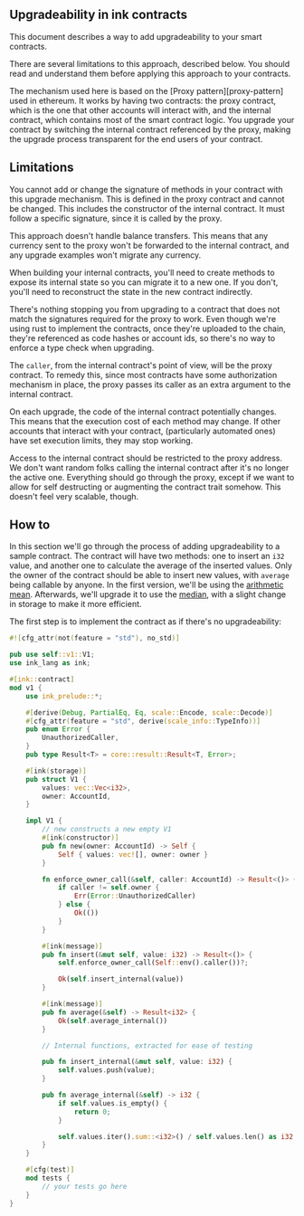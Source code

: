 ## Upgradeability in ink contracts

This document describes a way to add upgradeability to your smart contracts.

There are several limitations to this approach, described below. You should
read and understand them before applying this approach to your contracts.

The mechanism used here is based on the [Proxy pattern][proxy-pattern] used in
ethereum. It works by having two contracts: the proxy contract, which is the
one that other accounts will interact with, and the internal contract, which
contains most of the smart contract logic. You upgrade your contract by
switching the internal contract referenced by the proxy, making the upgrade
process transparent for the end users of your contract.


## Limitations

You cannot add or change the signature of methods in your contract with this
upgrade mechanism. This is defined in the proxy contract and cannot be changed.
This includes the constructor of the internal contract. It must follow a
specific signature, since it is called by the proxy.

This approach doesn't handle balance transfers. This means that any currency
sent to the proxy won't be forwarded to the internal contract, and any upgrade
examples won't migrate any currency.

When building your internal contracts, you'll need to create methods to expose
its internal state so you can migrate it to a new one. If you don't, you'll
need to reconstruct the state in the new contract indirectly.

There's nothing stopping you from upgrading to a contract that does not match
the signatures required for the proxy to work. Even though we're using rust to
implement the contracts, once they're uploaded to the chain, they're referenced
as code hashes or account ids, so there's no way to enforce a type check when
upgrading.

The `caller`, from the internal contract's point of view, will be the proxy
contract. To remedy this, since most contracts have some authorization
mechanism in place, the proxy passes its caller as an extra argument to the
internal contract.

On each upgrade, the code of the internal contract potentially changes. This
means that the execution cost of each method may change. If other accounts that
interact with your contract, (particularly automated ones) have set execution
limits, they may stop working.

Access to the internal contract should be restricted to the proxy address. We
don't want random folks calling the internal contract after it's no longer the
active one. Everything should go through the proxy, except if we want to allow
for self destructing or augmenting the contract trait somehow. This doesn't
feel very scalable, though.

## How to

In this section we'll go through the process of adding upgradeability to a
sample contract. The contract will have two methods: one to insert an `i32`
value, and another one to calculate the average of the inserted values. Only
the owner of the contract should be able to insert new values, with `average`
being callable by anyone. In the first version, we'll be using the [arithmetic
mean](https://en.wikipedia.org/wiki/Arithmetic_mean). Afterwards, we'll upgrade
it to use the [median](https://en.wikipedia.org/wiki/Median), with a slight
change in storage to make it more efficient.

The first step is to implement the contract as if there's no upgradeability:

~~~~rust
#![cfg_attr(not(feature = "std"), no_std)]

pub use self::v1::V1;
use ink_lang as ink;

#[ink::contract]
mod v1 {
    use ink_prelude::*;

    #[derive(Debug, PartialEq, Eq, scale::Encode, scale::Decode)]
    #[cfg_attr(feature = "std", derive(scale_info::TypeInfo))]
    pub enum Error {
        UnauthorizedCaller,
    }
    pub type Result<T> = core::result::Result<T, Error>;

    #[ink(storage)]
    pub struct V1 {
        values: vec::Vec<i32>,
        owner: AccountId,
    }

    impl V1 {
        // new constructs a new empty V1
        #[ink(constructor)]
        pub fn new(owner: AccountId) -> Self {
            Self { values: vec![], owner: owner }
        }

        fn enforce_owner_call(&self, caller: AccountId) -> Result<()> {
            if caller != self.owner {
                Err(Error::UnauthorizedCaller)
            } else {
                Ok(())
            }
        }

        #[ink(message)]
        pub fn insert(&mut self, value: i32) -> Result<()> {
            self.enforce_owner_call(Self::env().caller())?;

            Ok(self.insert_internal(value))
        }

        #[ink(message)]
        pub fn average(&self) -> Result<i32> {
            Ok(self.average_internal())
        }

        // Internal functions, extracted for ease of testing

        pub fn insert_internal(&mut self, value: i32) {
            self.values.push(value);
        }

        pub fn average_internal(&self) -> i32 {
            if self.values.is_empty() {
                return 0;
            }

            self.values.iter().sum::<i32>() / self.values.len() as i32
        }
    }

    #[cfg(test)]
    mod tests {
        // your tests go here
    }
}
